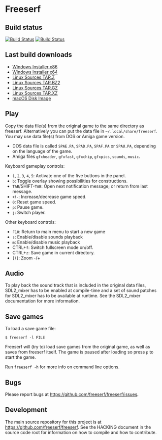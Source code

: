 Freeserf
========

Build status
------------

[![Build Status](https://travis-ci.org/freeserf/freeserf.svg?branch=master)](https://travis-ci.org/freeserf/freeserf)
[![Build Status](https://ci.appveyor.com/api/projects/status/github/freeserf/freeserf?branch=master&svg=true)](https://ci.appveyor.com/project/jonls/freeserf)

Last build downloads
--------------------
* [Windows Installer x86](https://ci.appveyor.com/api/projects/jonls/freeserf/artifacts/FreeSerf-x86-Release.exe?branch=master&pr=false&job=Configuration%3A%20Release%3B%20Platform%3A%20x86)
* [Windows Installer x64](https://ci.appveyor.com/api/projects/jonls/freeserf/artifacts/FreeSerf-x64-Release.exe?branch=master&pr=false&job=Configuration%3A%20Release%3B%20Platform%3A%20x64)
* [Linux Sources TAR.Z](https://s3.amazonaws.com/freeserf/freeserf/freeserf/master/FreeSerf.tar.Z)
* [Linux Sources TAR.BZ2](https://s3.amazonaws.com/freeserf/freeserf/freeserf/master/FreeSerf.tar.bz2)
* [Linux Sources TAR.GZ](https://s3.amazonaws.com/freeserf/freeserf/freeserf/master/FreeSerf.tar.gz)
* [Linux Sources TAR.XZ](https://s3.amazonaws.com/freeserf/freeserf/freeserf/master/FreeSerf.tar.xz)
* [macOS Disk Image](https://s3.amazonaws.com/freeserf/freeserf/freeserf/master/FreeSerf.dmg)

Play
------
Copy the data file(s) from the original game to the same directory as freeserf. Alternatively you can put the data file in `~/.local/share/freeserf`. You may use data file(s) from DOS or Amiga game version.

* DOS data file is called `SPAE.PA`, `SPAD.PA`, `SPAF.PA` or `SPAU.PA`, depending on the language of the game.
* Amiga files `gfxheader`, `gfxfast`, `gfxchip`, `gfxpics`, `sounds`, `music`.

Keyboard gameplay controls:

* `1`, `2`, `3`, `4`, `5`: Activate one of the five buttons in the panel.
* `b`: Toggle overlay showing possibilities for constructions.
* `TAB`/SHIFT-`TAB`: Open next notification message; or return from last message.
* `+`/`-`: Increase/decrease game speed.
* `0`: Reset game speed.
* `p`: Pause game.
* `j`: Switch player.

Other keyboard controls:

* `F10`: Return to main menu to start a new game
* `s`: Enable/disable sounds playback
* `m`: Enable/disable music playback
* CTRL+`f`: Switch fullscreen mode on/off.
* CTRL+`z`: Save game in current directory.
* `[`/`]`: Zoom -/+


Audio
-----

To play back the sound track that is included in the original data files,
SDL2_mixer has to be enabled at compile-time and a set of sound patches
for SDL2_mixer has to be available at runtime. See the SDL2_mixer
documentation for more information.


Save games
----------
To load a save game file:

`$ freeserf -l FILE`

Freeserf will (try to) load save games from the original game, as well as saves from freeserf itself.
The game is paused after loading so press `p` to start the game.

Run `freeserf -h` for more info on command line options.


Bugs
----
Please report bugs at <https://github.com/freeserf/freeserf/issues>.


Development
-----------
The main source repository for this project is at <https://github.com/freeserf/freeserf>. See the HACKING document in the source code root for information on how to compile and how to contribute.
